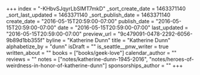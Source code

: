 +++
index = "-KHbvSJqyrLbSlMT7mkD"
_sort_create_date = 1463371140
_sort_last_updated = 1463371140
_sort_publish_date = 1463371140
create_date = "2016-05-15T20:59:00-07:00"
publish_date = "2016-05-15T20:59:00-07:00"
date = "2016-05-15T20:59:00-07:00"
last_updated = "2016-05-15T20:59:00-07:00"
preview_url = "9c479091-0478-2292-6056-9b89d1bb355f"
byline = "Katherine Dunn"
title = "Katherine Dunn"
alphabetize_by = "dunn"
isDraft = ""
is_seattle__pnw_writer = true
written_about = ""
books = ["books/geek-love"]
calendar_author = ""
reviews = ""
notes = ["notes/katherine-dunn-1945-2016", "notes/heroes-of-weirdness-in-honor-of-katherine-dunn"]
sponsorships_author = ""
+++

